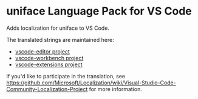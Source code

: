 #  uniface Language Pack for VS Code

Adds localization for  uniface to VS Code.

The translated strings are maintained here:

* [vscode-editor project](https://www.transifex.com/microsoft-oss/vscode-editor/language/uniface/)
* [vscode-workbench project](https://www.transifex.com/microsoft-oss/vscode-workbench/language/uniface/)
* [vscode-extensions project](https://www.transifex.com/microsoft-oss/vscode-extensions/language/uniface/)

If you'd like to participate in the translation, see https://github.com/Microsoft/Localization/wiki/Visual-Studio-Code-Community-Localization-Project for more information.